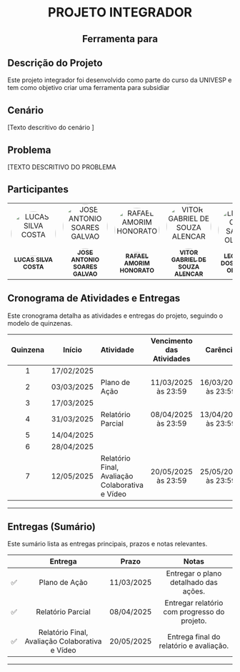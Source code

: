 <h1 align='center'>PROJETO INTEGRADOR</h1>
<h2 align='center'>Ferramenta para </h2>

## Descrição do Projeto
Este projeto integrador foi desenvolvido como parte do curso da UNIVESP e tem como objetivo criar uma ferramenta para subsidiar 


## Cenário

[Texto descritivo do cenário ]


## Problema 

[TEXTO DESCRITIVO DO PROBLEMA



## Participantes

<table>
  <tr>
    <td align="center">
      <a href="https://github.com/Lucassilvacost">
        <img style="border-radius: 50%;" src="https://avatars.githubusercontent.com/u/201174332?v=4" width="100px;" alt="LUCAS SILVA COSTA"/>
        <br />
        <sub><b>LUCAS SILVA COSTA</b></sub>
      </a>
      <br/>
    </td>
    <td align="center">
      <a href="https://github.com/GalvaoJose">
        <img style="border-radius: 50%;" src="https://avatars.githubusercontent.com/u/59177696?v=4" width="100px;" alt="JOSE ANTONIO SOARES GALVAO"/>
        <br />
        <sub><b>JOSE ANTONIO SOARES GALVAO</b></sub>
      </a>
      <br/>
    </td>
    <td align="center">
      <a href="https://github.com/rafaelhonorato03">
        <img style="border-radius: 50%;" src="https://avatars.githubusercontent.com/u/114627686?v=4" width="100px;" alt="RAFAEL AMORIM HONORATO"/>
        <br />
        <sub><b>RAFAEL AMORIM HONORATO</b></sub>
      </a>
      <br/>
    </td>
    <td align="center">
      <a href="https://github.com/SouVitorGabriel">
        <img style="border-radius: 50%;" src="https://avatars.githubusercontent.com/u/29991853?v=4" width="100px;" alt="VITOR GABRIEL DE SOUZA ALENCAR"/>
        <br />
        <sub><b>VITOR GABRIEL DE SOUZA ALENCAR</b></sub>
      </a>
      <br/>
    </td>
    <td align="center">
      <a href="https://github.com/uSantozZ">
        <img style="border-radius: 50%;" src="https://avatars.githubusercontent.com/u/202187360?v=4" width="100px;" alt="LEONARDO DOS SANTOS OLIVEIRA"/>
        <br />
        <sub><b>LEONARDO DOS SANTOS OLIVEIRA</b></sub>
      </a>
      <br/>
    </td>
    <td align="center">
      <a href="https://github.com/23216886alunounivesp">
        <img style="border-radius: 50%;" src="https://avatars.githubusercontent.com/u/139832358?v=4" width="100px;" alt="LEONARDO TOMAZ DE SOUZA NETO"/>
        <br />
        <sub><b>LEONARDO TOMAZ DE SOUZA NETO</b></sub>
      </a>
      <br/>
    </td>
  </tr>
</table>

## Cronograma de Atividades e Entregas

Este cronograma detalha as atividades e entregas do projeto, seguindo o modelo de quinzenas.

|  Quinzena | Início      | Atividade                             | Vencimento das Atividades | Carência      |
| :--------: | :----------: | :------------------------------------- | :-----------------------: | :------------: |
|    1     |  17/02/2025  |                                         |                           |                |
|    2     |  03/03/2025  |  Plano de Ação                          |     11/03/2025 às 23:59    |  16/03/2025 às 23:59  |
|    3     |  17/03/2025  |                                         |                           |                |
|    4     |  31/03/2025  |  Relatório Parcial                       |     08/04/2025 às 23:59    |  13/04/2025 às 23:59  |
|    5     |  14/04/2025  |                                         |                           |                |
|    6     |  28/04/2025  |                                         |                           |                |
|    7     |  12/05/2025  |  Relatório Final, Avaliação Colaborativa e Vídeo  |     20/05/2025 às 23:59    |  25/05/2025 às 23:59  |

---

## Entregas (Sumário)

Este sumário lista as entregas principais, prazos e notas relevantes.

|     | Entrega                             | Prazo       | Notas                                       |
|:---:|:-------------------------------------:|:-----------:|:--------------------------------------------:|
| ✅ | Plano de Ação                        | 11/03/2025  | Entregar o plano detalhado das ações.        |
| ✅ | Relatório Parcial                    | 08/04/2025  | Entregar relatório com progresso do projeto. |
| ✅ | Relatório Final, Avaliação Colaborativa e Vídeo | 20/05/2025  | Entrega final do relatório e avaliação.  |

---







